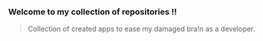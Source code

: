 ### Welcome to my collection of repositories !!
> Collection of created apps to ease my damaged bra!n as a developer.
